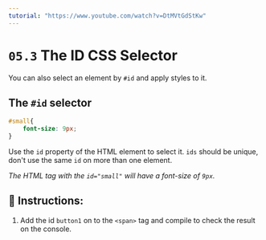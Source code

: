```yaml
---
tutorial: "https://www.youtube.com/watch?v=DtMVtGdStKw"
---
```


# `05.3` The ID CSS Selector

You can also select an element by `#id` and apply styles to it.

## The `#id` selector

```css
#small{
    font-size: 9px;
}
```

Use the `id` property of the HTML element to select it. `ids` should be unique, don't use the same `id` on more than one element.

*The HTML tag with the `id="small"` will have a font-size of `9px`.*

## 📝 Instructions:

1. Add the id `button1` on to the `<span>` tag and compile to check the result on the console.
